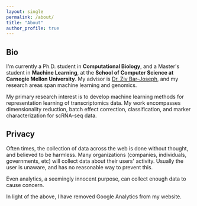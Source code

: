 ```yaml
---
layout: single
permalink: /about/
title: "About"
author_profile: true
---
```


## Bio
I'm currently a Ph.D. student in **Computational Biology**, and a Master's student in **Machine Learning**, at the **School of Computer Science at Carnegie Mellon University**. My advisor is [Dr. Ziv Bar-Joseph](http://sb.cs.cmu.edu/), and my research areas span machine learning and genomics.

My primary research interest is to develop machine learning methods for representation learning of transcriptomics data. My work encompasses dimensionality reduction, batch effect correction, classification, and marker characterization for scRNA-seq data.

## Privacy
Often times, the collection of data across the web is done without thought, and believed to be harmless. Many organizations (companies, individuals, governments, etc) will collect data about their users' activity. Usually the user is unaware, and has no reasonable way to prevent this.

Even analytics, a seemingly innocent purpose, can collect enough data to cause concern.

In light of the above, I have removed Google Analytics from my website.
